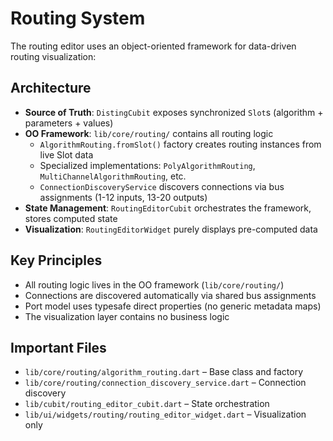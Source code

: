# Routing System

The routing editor uses an object-oriented framework for data-driven routing visualization:

## Architecture
- **Source of Truth**: `DistingCubit` exposes synchronized `Slot`s (algorithm + parameters + values)
- **OO Framework**: `lib/core/routing/` contains all routing logic
  - `AlgorithmRouting.fromSlot()` factory creates routing instances from live Slot data
  - Specialized implementations: `PolyAlgorithmRouting`, `MultiChannelAlgorithmRouting`, etc.
  - `ConnectionDiscoveryService` discovers connections via bus assignments (1-12 inputs, 13-20 outputs)
- **State Management**: `RoutingEditorCubit` orchestrates the framework, stores computed state
- **Visualization**: `RoutingEditorWidget` purely displays pre-computed data

## Key Principles
- All routing logic lives in the OO framework (`lib/core/routing/`)
- Connections are discovered automatically via shared bus assignments
- Port model uses typesafe direct properties (no generic metadata maps)
- The visualization layer contains no business logic

## Important Files
- `lib/core/routing/algorithm_routing.dart` – Base class and factory
- `lib/core/routing/connection_discovery_service.dart` – Connection discovery
- `lib/cubit/routing_editor_cubit.dart` – State orchestration
- `lib/ui/widgets/routing/routing_editor_widget.dart` – Visualization only
